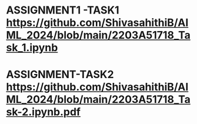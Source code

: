 # ASSIGNMENT1 -TASK1 https://github.com/ShivasahithiB/AIML_2024/blob/main/2203A51718_Task_1.ipynb
# ASSIGNMENT-TASK2   https://github.com/ShivasahithiB/AIML_2024/blob/main/2203A51718_Task-2.ipynb.pdf

